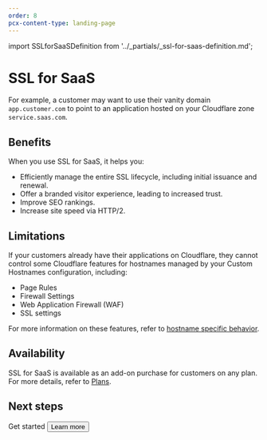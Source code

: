 ```yaml
---
order: 8
pcx-content-type: landing-page
---
```


import SSLforSaaSDefinition from '../_partials/_ssl-for-saas-definition.md';

# SSL for SaaS

<SSLforSaaSDefinition />

For example, a customer may want to use their vanity domain `app.customer.com` to point to an application hosted on your Cloudflare zone `service.saas.com`.

## Benefits

When you use SSL for SaaS, it helps you:

- Efficiently manage the entire SSL lifecycle, including initial issuance and renewal.
- Offer a branded visitor experience, leading to increased trust.
- Improve SEO rankings.
- Increase site speed via HTTP/2.

## Limitations

If your customers already have their applications on Cloudflare, they cannot control some Cloudflare features for hostnames managed by your Custom Hostnames configuration, including:

- Page Rules
- Firewall Settings
- Web Application Firewall (WAF)
- SSL settings

For more information on these features, refer to [hostname specific behavior](hostname-specific-behavior).

## Availability

SSL for SaaS is available as an add-on purchase for customers on any plan. For more details, refer to [Plans](/ssl-for-saas/plans).

## Next steps

<ButtonGroup>
  <bongo:button type="primary" href="getting-started">
    Get started
  </bongo:button>
  <Button
    type="secondary"
    href="https://blog.cloudflare.com/introducing-ssl-for-saas/"
    target="_blank"
  >
    Learn more
  </bongo:button>
</ButtonGroup>
